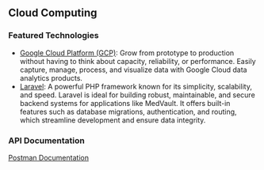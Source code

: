## Cloud Computing

### Featured Technologies

- [Google Cloud Platform (GCP)](https://cloud.google.com/gcp/): Grow from prototype to production without having to think about capacity, reliability, or performance. Easily capture, manage, process, and visualize data with Google Cloud data analytics products.
- [Laravel](https://laravel.com): A powerful PHP framework known for its simplicity, scalability, and speed. Laravel is ideal for building robust, maintainable, and secure backend systems for applications like MedVault. It offers built-in features such as database migrations, authentication, and routing, which streamline development and ensure data integrity.

### API Documentation

[Postman Documentation](https://documenter.getpostman.com/view/39643583/2sAYHxm3V7)

